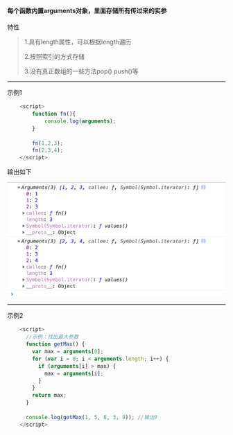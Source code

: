 #### 每个函数内置arguments对象，里面存储所有传过来的实参

特性

> 1.具有length属性，可以根据length遍历
>
> 2.按照索引的方式存储
>
> 3.没有真正数组的一些方法pop() push()等

***

示例1

```js
    <script>
        function fn(){
            console.log(arguments);
        }

        fn(1,2,3);
        fn(2,3,4);
    </script>
```

输出如下

![](https://raw.githubusercontent.com/matrixZCL/personal-notes/master/img/20200501233820.png)

***

示例2

```js
    <script>
      //示例：找出最大参数
      function getMax() {
        var max = arguments[0];
        for (var i = 0; i < arguments.length; i++) {
          if (arguments[i] > max) {
            max = arguments[i];
          }
        }
        return max;
      }

      console.log(getMax(1, 5, 8, 3, 9)); //输出9
    </script>
```

